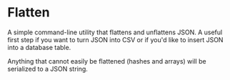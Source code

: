 # Flatten

A simple command-line utility that flattens and unflattens JSON. A useful first step if you want to turn JSON into CSV or if you'd like to insert JSON into a database table.

Anything that cannot easily be flattened (hashes and arrays) will be serialized to a JSON string.